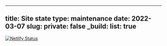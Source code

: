 

---
title: Site state
type: maintenance
date: 2022-03-07
slug:
private: false
_build:
  list: true
---


[![Netlify Status](https://api.netlify.com/api/v1/badges/e15ae68e-7801-40d0-bb40-2ae254c680e2/deploy-status)](https://app.netlify.com/sites/aging-touch/deploys)
